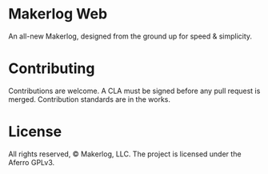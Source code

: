 # Makerlog Web

An all-new Makerlog, designed from the ground up for speed & simplicity.

# Contributing

Contributions are welcome. A CLA must be signed before any pull request is merged. Contribution standards are in the works.

# License

All rights reserved, © Makerlog, LLC. The project is licensed under the Aferro GPLv3.
